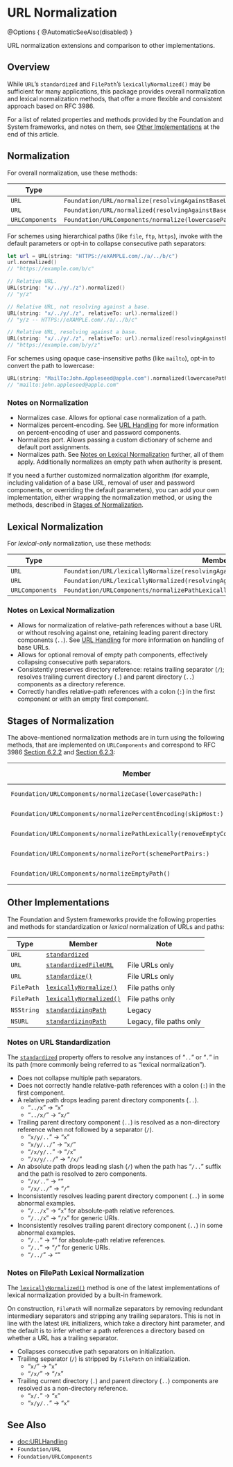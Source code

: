 # URL Normalization

@Options {
	@AutomaticSeeAlso(disabled)
}

URL normalization extensions and comparison to other implementations.

## Overview

While `URL`’s `standardized` and `FilePath`’s `lexicallyNormalized()` may be sufficient for many applications, this package provides overall normalization and lexical normalization methods, that offer a more flexible and consistent approach based on RFC 3986.

For a list of related properties and methods provided by the Foundation and System frameworks, and notes on them, see [Other Implementations](#Other-Implementations) at the end of this article.

## Normalization

For overall normalization, use these methods:

Type | Member
--- | ---
`URL` | ``Foundation/URL/normalize(resolvingAgainstBaseURL:lowercasePath:schemePortPairs:removeEmptyPathComponents:)``
`URL` | ``Foundation/URL/normalized(resolvingAgainstBaseURL:lowercasePath:schemePortPairs:removeEmptyPathComponents:)``
`URLComponents` | ``Foundation/URLComponents/normalize(lowercasePath:schemePortPairs:removeEmptyPathComponents:)``

For schemes using hierarchical paths (like `file`, `ftp`, `https`), invoke with the default parameters or opt-in to collapse consecutive path separators:

```swift
let url = URL(string: "HTTPS://eXAMPLE.com/./a/../b/c")
url.normalized()
// "https://example.com/b/c"

// Relative URL.
URL(string: "x/../y/./z").normalized()
// "y/z"

// Relative URL, not resolving against a base.
URL(string: "x/../y/./z", relativeTo: url).normalized()
// "y/z -- HTTPS://eXAMPLE.com/./a/../b/c"

// Relative URL, resolving against a base.
URL(string: "x/../y/./z", relativeTo: url).normalized(resolvingAgainstBaseURL: true)
// "https://example.com/b/y/z"
```

For schemes using opaque case-insensitive paths (like `mailto`), opt-in to convert the path to lowercase:

```swift
URL(string: "MailTo:John.Appleseed@apple.com").normalized(lowercasePath: true)
// "mailto:john.appleseed@apple.com"
```

### Notes on Normalization

- Normalizes case. Allows for optional case normalization of a path.
- Normalizes percent-encoding. See [URL Handling](<doc:URLHandling#Percent-Encoding-of-User-and-Password-Components>) for more information on percent-encoding of user and password components.
- Normalizes port. Allows passing a custom dictionary of scheme and default port assignments.
- Normalizes path. See [Notes on Lexical Normalization](#Notes-on-Lexical-Normalization) further, all of them apply. Additionally normalizes an empty path when authority is present.

If you need a further customized normalization algorithm (for example, including validation of a base URL, removal of user and password components, or overriding the default parameters), you can add your own implementation, either wrapping the normalization method, or using the methods, described in [Stages of Normalization](#Stages-of-Normalization).

## Lexical Normalization

For *lexical-only* normalization, use these methods:

Type | Member
--- | ---
`URL` | ``Foundation/URL/lexicallyNormalize(resolvingAgainstBaseURL:removeEmptyPathComponents:)``
`URL` | ``Foundation/URL/lexicallyNormalized(resolvingAgainstBaseURL:removeEmptyPathComponents:)``
`URLComponents` | ``Foundation/URLComponents/normalizePathLexically(removeEmptyComponents:)``

### Notes on Lexical Normalization

- Allows for normalization of relative-path references without a base URL or without resolving against one, retaining leading parent directory components (`..`). See [URL Handling](<doc:URLHandling#Base-URLs>) for more information on handling of base URLs.
- Allows for optional removal of empty path components, effectively collapsing consecutive path separators.
- Consistently preserves directory reference: retains trailing separator (`/`); resolves trailing current directory (`.`) and parent directory (`..`) components as a directory reference.
- Correctly handles relative-path references with a colon (`:`) in the first component or with an empty first component.

## Stages of Normalization 

The above-mentioned normalization methods are in turn using the following methods, that are implemented on `URLComponents` and correspond to RFC 3986 [Section 6.2.2][rfc3986-6.2.2] and [Section 6.2.3][rfc3986-6.2.3]:

Member | Normalization Kind | RFC 3986
--- | --- | ---
``Foundation/URLComponents/normalizeCase(lowercasePath:)`` | Syntax-based | [Section 6.2.2.1][rfc3986-6.2.2.1]
``Foundation/URLComponents/normalizePercentEncoding(skipHost:)`` | Syntax-based | [Section 6.2.2.2][rfc3986-6.2.2.2]
``Foundation/URLComponents/normalizePathLexically(removeEmptyComponents:)`` | Syntax-based | [Section 6.2.2.3][rfc3986-6.2.2.3] 
``Foundation/URLComponents/normalizePort(schemePortPairs:)`` | Scheme-based | [Section 6.2.3][rfc3986-6.2.3]
``Foundation/URLComponents/normalizeEmptyPath()`` | Scheme-based | [Section 6.2.3][rfc3986-6.2.3]

## Other Implementations

The Foundation and System frameworks provide the following properties and methods for standardization or *lexical* normalization of URLs and paths:

Type | Member | Note
--- | --- | ---
`URL` | [`standardized`](https://developer.apple.com/documentation/foundation/url/2293170-standardized) |
`URL` | [`standardizedFileURL`](https://developer.apple.com/documentation/foundation/url/2293229-standardizedfileurl) | File URLs only
`URL` | [`standardize()`](https://developer.apple.com/documentation/foundation/url/2293141-standardize) | File URLs only
`FilePath` | [`lexicallyNormalize()`](https://developer.apple.com/documentation/system/filepath/lexicallynormalize()) | File paths only
`FilePath` | [`lexicallyNormalized()`](https://developer.apple.com/documentation/system/filepath/lexicallynormalized()) | File paths only
`NSString` | [`standardizingPath`](https://developer.apple.com/documentation/foundation/nsstring/1407194-standardizingpath) | Legacy
`NSURL` | [`standardizingPath`](https://developer.apple.com/documentation/foundation/nsurl/1414302-standardizingpath) | Legacy, file paths only

### Notes on URL Standardization

The [`standardized`](https://developer.apple.com/documentation/foundation/url/2293170-standardized) property offers to resolve any instances of “`..`” or “`.`” in its path (more commonly being referred to as “lexical normalization”).

- Does not collapse multiple path separators.
- Does not correctly handle relative-path references with a colon (`:`) in the first component.
- A relative path drops leading parent directory components (`..`).
	- “`../x`” → “`x`”
	- “`../x/`” → “`x/`”
- Trailing parent directory component (`..`) is resolved as a non-directory reference when not followed by a separator (`/`).
	- “`x/y/..`” → “`x`”
	- “`x/y/../`” → “`x/`”
	- “`/x/y/..`” → “`/x`”
	- “`/x/y/../`” → “`/x/`”
- An absolute path drops leading slash (`/`) when the path has “`/..`” suffix and the path is resolved to zero components.
	- “`/x/..`” → “”
	- “`/x/../`” → “`/`”
- Inconsistently resolves leading parent directory component (`..`) in some abnormal examples. 
	- “`/../x`” → “`x`” for absolute-path relative references.
	- “`/../x`” → “`/x`” for generic URIs.
- Inconsistently resolves trailing parent directory component (`..`) in some abnormal examples. 
	- “`/..`” → “” for absolute-path relative references.
	- “`/..`” → “`/`” for generic URIs.
	- “`/../`” → “”

### Notes on FilePath Lexical Normalization

The [`lexicallyNormalized()`](https://developer.apple.com/documentation/system/filepath/lexicallynormalized()) method is one of the latest implementations of lexical normalization provided by a built-in framework.

On construction, `FilePath` will normalize separators by removing redundant intermediary separators and stripping any trailing separators. This is not in line with the latest `URL` initializers, which take a directory hint parameter, and the default is to infer whether a path references a directory based on whether a URL has a trailing separator.

- Collapses consecutive path separators on initialization.
- Trailing separator (`/`) is stripped by `FilePath` on initialization.
	- “`x/`” → “`x`”
	- “`/x/`” → “`/x`”
- Trailing current directory (`.`) and parent directory (`..`) components are resolved as a non-directory reference.
	- “`x/.`” → “`x`”
	- “`x/y/..`” → “`x`”

## See Also

- <doc:URLHandling>
- ``Foundation/URL``
- ``Foundation/URLComponents``

[rfc3986-6.2.2]: https://datatracker.ietf.org/doc/html/rfc3986#section-6.2.2
[rfc3986-6.2.2.1]: https://datatracker.ietf.org/doc/html/rfc3986#section-6.2.2.1
[rfc3986-6.2.2.2]: https://datatracker.ietf.org/doc/html/rfc3986#section-6.2.2.2
[rfc3986-6.2.2.3]: https://datatracker.ietf.org/doc/html/rfc3986#section-6.2.2.3
[rfc3986-6.2.3]: https://datatracker.ietf.org/doc/html/rfc3986#section-6.2.3
